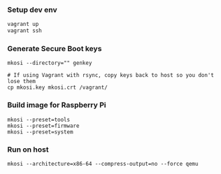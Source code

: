 ### Setup dev env
```bash
vagrant up
vagrant ssh
```

### Generate Secure Boot keys
``` 
mkosi --directory="" genkey

# If using Vagrant with rsync, copy keys back to host so you don't lose them
cp mkosi.key mkosi.crt /vagrant/ 
```

### Build image for Raspberry Pi
```
mkosi --preset=tools
mkosi --preset=firmware
mkosi --preset=system
```

### Run on host
```
mkosi --architecture=x86-64 --compress-output=no --force qemu
```
